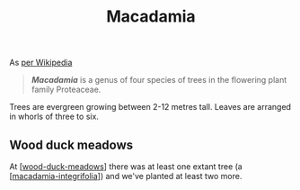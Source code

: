 ﻿---
backlinks:
- title: Bush regeneration (Wood duck meadows)
  url: /sense/landscape-garden/regeneration.html
- title: Plants
  url: /sense/landscape-garden/plants/plants.html
tags:
- wood-duck-meadows
- native
- plant
- tree
title: Macadamia
type: plant
---
As [per Wikipedia](https://en.wikipedia.org/wiki/Macadamia) 

> **_Macadamia_** is a genus of four species of trees in the flowering plant family Proteaceae.

Trees are evergreen growing between 2-12 metres tall. Leaves are arranged in whorls of three to six.

## Wood duck meadows

At [[wood-duck-meadows]] there was at least one extant tree (a [[macadamia-integrifolia]]) and we've planted at least two more.

[//begin]: # "Autogenerated link references for markdown compatibility"
[wood-duck-meadows]: ../wood-duck-meadows "Wood duck meadows"
[macadamia-integrifolia]: macadamia-integrifolia "Macadamia integrifolia (Queensland Nut)"
[//end]: # "Autogenerated link references"